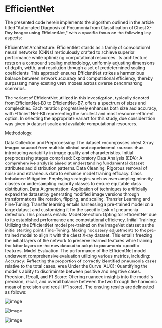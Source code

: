 # EfficientNet
The presented code herein implements the algorithm outlined in the article titled "Automated Diagnosis of Pneumonia from Classification of Chest X-Ray Images using EfficientNet," with a specific focus on the following key aspects:

EfficientNet Architecture:
EfficientNet stands as a family of convolutional neural networks (CNNs) meticulously crafted to achieve superior performance while optimizing computational resources. Its architecture rests on a compound scaling methodology, uniformly adjusting dimensions of depth, width, and resolution through a set of predetermined scaling coefficients. This approach ensures EfficientNet strikes a harmonious balance between network accuracy and computational efficiency, thereby surpassing many existing CNN models across diverse benchmarking scenarios.

The variant of EfficientNet utilized in this investigation, typically denoted from EfficientNet-B0 to EfficientNet-B7, offers a spectrum of sizes and complexities. Each iteration progressively enhances both size and accuracy, with EfficientNet-B0 representing the smallest and most resource-efficient option. In selecting the appropriate variant for this study, due consideration was given to dataset scale and available computational resources.

Methodology:

Data Collection and Preprocessing:
The dataset encompasses chest X-ray images sourced from multiple clinical and experimental sources, thus introducing variability in image quality and characteristics. Initial preprocessing stages comprised:
Exploratory Data Analysis (EDA): A comprehensive analysis aimed at understanding fundamental dataset attributes and distribution patterns.
Data Cleaning: Rigorous removal of noise and extraneous data to enhance model training efficacy.
Class Imbalance Mitigation: Employing strategies such as oversampling minority classes or undersampling majority classes to ensure equitable class distribution.
Data Augmentation: Application of techniques to artificially expand the dataset by generating modified image versions through transformations like rotation, flipping, and scaling.
Transfer Learning and Fine-Tuning:
Transfer learning entails harnessing a pre-trained model on a large dataset and customizing it for the specific task of pneumonia detection. This process entails:
Model Selection: Opting for EfficientNet due to its established performance and computational efficiency.
Initial Training: Utilizing the EfficientNet model pre-trained on the ImageNet dataset as the initial starting point.
Fine-Tuning: Making necessary adjustments to the pre-trained model to align it with the chest X-ray dataset. This entails freezing the initial layers of the network to preserve learned features while training the latter layers on the new dataset to adapt to pneumonia-specific features.
Model Evaluation:
The performance of the EfficientNet model underwent comprehensive evaluation utilizing various metrics, including:
Accuracy: Reflecting the proportion of correctly identified pneumonia cases relative to the total cases.
Area Under the Curve (AUC): Quantifying the model's ability to discriminate between positive and negative cases.
Precision, Recall, and F1 Score: Offering nuanced insights into the model's precision, recall, and overall balance between the two through the harmonic mean of precision and recall (F1 score).
The ensuing results are delineated as follows:

![image](https://github.com/fmirzadeh99/EfficientNet/assets/169579231/59ca16c2-a535-46d1-ad1e-94e2faeef8c3)

![image](https://github.com/fmirzadeh99/EfficientNet/assets/169579231/312ed42c-85f5-4632-8b2b-df98ec8ab2c9)

![image](https://github.com/fmirzadeh99/EfficientNet/assets/169579231/0baee230-bb32-42a7-94b3-a7b449096570)
